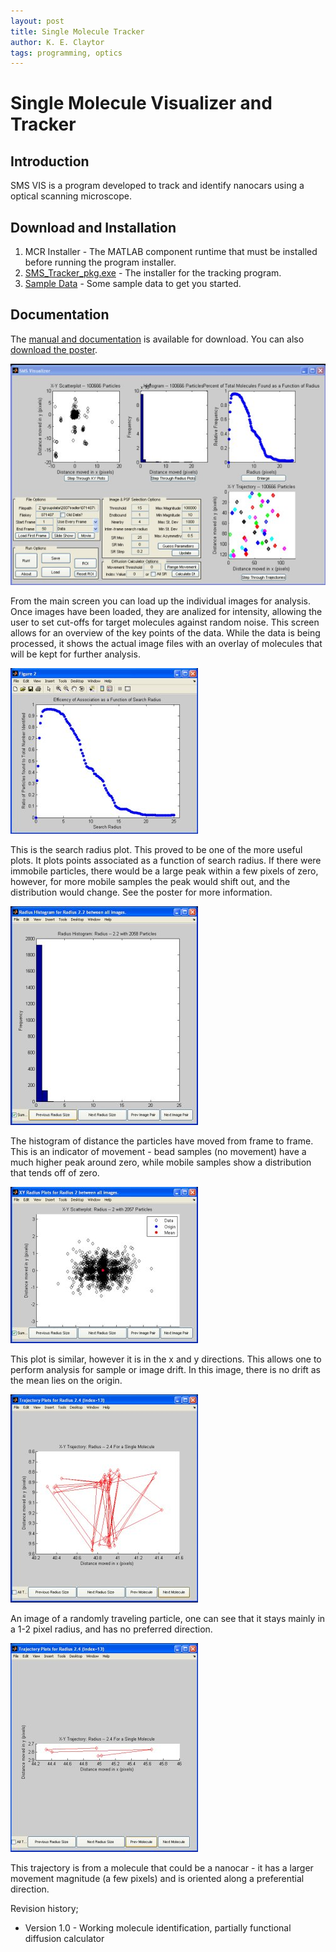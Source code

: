 ```yaml
---
layout: post
title: Single Molecule Tracker
author: K. E. Claytor
tags: programming, optics
---
```


# Single Molecule Visualizer and Tracker

## Introduction

SMS VIS is a program developed to track and identify nanocars using a optical scanning microscope.

## Download and Installation

1. MCR Installer - The MATLAB component runtime that must be installed before running the program installer.
2. [SMS_Tracker_pkg.exe](/assets/exe/SMS_Tracker_pkg.exe) - The installer for the tracking program.
3. [Sample Data](/assets/exe/SampleData.zip) - Some sample data to get you started.

## Documentation

The [manual and documentation](/assets/docs/SMS_VIS_Manual.doc) is available for download.
You can also [download the poster](/assets/docs/Claytor_RQI.pdf).

![Main application screen](/assets/images/sms/mainscreen.jpg)

From the main screen you can load up the individual images for analysis.
Once images have been loaded, they are analized for intensity, allowing the user to set cut-offs for target molecules against random noise.
This screen allows for an overview of the key points of the data.
While the data is being processed, it shows the actual image files with an overlay of molecules that will be kept for further analysis.

![Search radius plot](/assets/images/sms/sr.jpg)

This is the search radius plot.
This proved to be one of the more useful plots.
It plots points associated as a function of search radius.
If there were immobile particles, there would be a large peak within a few pixels of zero, however, for more mobile samples the peak would shift out, and the distribution would change.
See the poster for more information.

![Radius step per frame](/assets/images/sms/radius.jpg)

The histogram of distance the particles have moved from frame to frame.
This is an indicator of movement - bead samples (no movement) have a much higher peak around zero, while mobile samples show a distribution that tends off of zero.

![X-Y step per frame](/assets/images/sms/xystep.jpg)

This plot is similar, however it is in the x and y directions.
This allows one to perform analysis for sample or image drift.
In this image, there is no drift as the mean lies on the origin.

![Randomly traveling trajectory](/assets/images/sms/random.jpg)

An image of a randomly traveling particle, one can see that it stays mainly in a 1-2 pixel radius, and has no preferred direction.

![Possible nanocar trajectory](/assets/images/sms/straight.jpg)

This trajectory is from a molecule that could be a nanocar - it has a larger movement magnitude (a few pixels) and is oriented along a preferential direction.

Revision history;
- Version 1.0 - Working molecule identification, partially functional diffusion calculator
